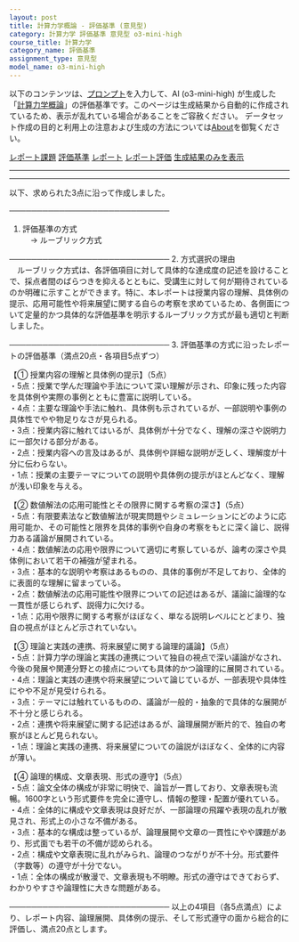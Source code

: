 ```yaml
---
layout: post
title: 計算力学概論 - 評価基準 (意見型)
category: 計算力学 評価基準 意見型 o3-mini-high
course_title: 計算力学
category_name: 評価基準
assignment_type: 意見型
model_name: o3-mini-high
---
```


以下のコンテンツは、[プロンプト](https://github.com/takedatoshiyuki/synthetic_assignments/tree/main/generated/計算力学/o3-mini-high/prompt_評価基準-意見型.md)を入力して、AI (o3-mini-high) が生成した「[計算力学概論](/contents/計算力学/)」の評価基準です。このページは生成結果から自動的に作成されているため、表示が乱れている場合があることをご容赦ください。
データセット作成の目的と利用上の注意および生成の方法については[About](/About)を御覧ください。

[レポート課題](../レポート課題-意見型)
[評価基準](../評価基準-意見型)
[レポート](../レポート-意見型)
[レポート評価](../レポート評価-意見型)
[生成結果のみを表示](https://github.com/takedatoshiyuki/synthetic_assignments/tree/main/generated/計算力学/o3-mini-high/評価基準-意見型.md)
  

***
***
  
以下、求められた3点に沿って作成しました。

─────────────────────────────
1. 評価基準の方式  
　→ ルーブリック方式

─────────────────────────────
2. 方式選択の理由  
　ルーブリック方式は、各評価項目に対して具体的な達成度の記述を設けることで、採点者間のばらつきを抑えるとともに、受講生に対して何が期待されているのか明確に示すことができます。特に、本レポートは授業内容の理解、具体例の提示、応用可能性や将来展望に関する自らの考察を求めているため、各側面について定量的かつ具体的な評価基準を明示するルーブリック方式が最も適切と判断しました。

─────────────────────────────
3. 評価基準の方式に沿ったレポートの評価基準（満点20点・各項目5点ずつ）

【① 授業内容の理解と具体例の提示】（5点）  
・5点：授業で学んだ理論や手法について深い理解が示され、印象に残った内容を具体例や実際の事例とともに豊富に説明している。  
・4点：主要な理論や手法に触れ、具体例も示されているが、一部説明や事例の具体性でやや物足りなさが見られる。  
・3点：授業内容に触れてはいるが、具体例が十分でなく、理解の深さや説明力に一部欠ける部分がある。  
・2点：授業内容への言及はあるが、具体例や詳細な説明が乏しく、理解度が十分に伝わらない。  
・1点：授業の主要テーマについての説明や具体例の提示がほとんどなく、理解が浅い印象を与える。

【② 数値解法の応用可能性とその限界に関する考察の深さ】（5点）  
・5点：有限要素法など数値解法が現実問題やシミュレーションにどのように応用可能か、その可能性と限界を具体的事例や自身の考察をもとに深く論じ、説得力ある議論が展開されている。  
・4点：数値解法の応用や限界について適切に考察しているが、論考の深さや具体例において若干の補強が望まれる。  
・3点：基本的な説明や考察はあるものの、具体的事例が不足しており、全体的に表面的な理解に留まっている。  
・2点：数値解法の応用可能性や限界についての記述はあるが、議論に論理的な一貫性が感じられず、説得力に欠ける。  
・1点：応用や限界に関する考察がほぼなく、単なる説明レベルにとどまり、独自の視点がほとんど示されていない。

【③ 理論と実践の連携、将来展望に関する論理的議論】（5点）  
・5点：計算力学の理論と実践の連携について独自の視点で深い議論がなされ、今後の発展や関連分野との接点についても具体的かつ論理的に展開されている。  
・4点：理論と実践の連携や将来展望について論じているが、一部表現や具体性にやや不足が見受けられる。  
・3点：テーマには触れているものの、議論が一般的・抽象的で具体的な展開が不十分と感じられる。  
・2点：連携や将来展望に関する記述はあるが、論理展開が断片的で、独自の考察がほとんど見られない。  
・1点：理論と実践の連携、将来展望についての論説がほぼなく、全体的に内容が薄い。

【④ 論理的構成、文章表現、形式の遵守】（5点）  
・5点：論文全体の構成が非常に明快で、論旨が一貫しており、文章表現も流暢。1600字という形式要件を完全に遵守し、情報の整理・配置が優れている。  
・4点：全体的に構成や文章表現は良好だが、一部論理の飛躍や表現の乱れが散見され、形式上の小さな不備がある。  
・3点：基本的な構成は整っているが、論理展開や文章の一貫性にやや課題があり、形式面でも若干の不備が認められる。  
・2点：構成や文章表現に乱れがみられ、論理のつながりが不十分。形式要件（字数等）の遵守が十分でない。  
・1点：全体の構成が散漫で、文章表現も不明瞭。形式の遵守はできておらず、わかりやすさや論理性に大きな問題がある。

─────────────────────────────
以上の4項目（各5点満点）により、レポート内容、論理展開、具体例の提示、そして形式遵守の面から総合的に評価し、満点20点とします。
